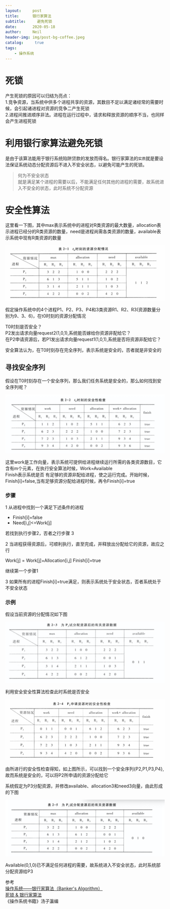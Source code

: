 ```yaml
---
layout:     post
title:      银行家算法
subtitle:	  避免死锁
date:       2020-05-18
author:     Neil
header-img: img/post-bg-coffee.jpeg
catalog: 	 true
tags:
    - 操作系统
---
```


# 死锁

产生死锁的原因可以归结为亮点：  
1.竞争资源，当系统中供多个进程共享的资源，其数目不足以满足诸经常的需要时候，会引起诸进程对资源的竞争二产生死锁  
2.进程间推进顺序非法。进程在运行过程中，请求和释放资源的顺序不当，也同样会产生进程死锁

# 利用银行家算法避免死锁

是由于该算法能用于银行系统陷阱贷款的发放而得名。银行家算法的`实质`就是要设法保证系统动态分配资源后不进入不安全状态，以避免可能产生的死锁。

>何为不安全状态  
就是满足某个进程的需要以后，不能满足任何其他的进程的需要，故系统进入不安全的状态，此时系统不分配资源

# 安全性算法

这里看一下图，其中max表示系统中的进程对R类资源的最大数量，allocation表示进程已经分的R类资源的数量，need是进程尚需各类资源的数量，available表示系统中现有R类资源的数量

![](/img/local/Banker'sAlgorithm.png)

假定操作系统中的4个进程P1、P2、P3、P4和3类资源R1、R2、R3(资源数量分别为9、3、6)，在t0时刻的资源分配情况

T0时刻是否安全？  
P2发出请求向量request2(1,0,1),系统能否嫁给你资源非配给它？  
在P2申请资源后，若P1发出请求向量request1(1,0,1),系统是否将资源非配给它？

安全算法认为，在T0时刻存在完全序列，表示系统是安全的，否者就是非安全的

## 寻找安全序列

假设在T0时刻存在一个安全序列，那么我们任务系统是安全的，那么如何找到安全序列呢？

![](/img/local/Banker'sAlgorithm1.png)

这里work是工作向量，表示系统可提供给进程继续运行所需的各类资源数目，它含有m个元素，在执行安全算法时候，Work=Available  
Finish表示系统是否 有足够的资源非配给进程，使之运行完成。开始时候，Finish[i]=false,当有足够资源分配给进程时候，再令Finish[i]=true

### 步骤

1 从进程中找到一个满足下述条件的进程  

* Finish[i]=false
* Need[i,j]<=Work[j]  

若找到执行步骤2，否者之行步骤 3

2 当进程获得资源后，可顺利执行，直至完成，并释放出分配给它的资源，故应之行

Work[j] = Work[j]+Allocation[i,j]
Finish[i]=true

继续第一个步骤1

3 如果所有的进程Finish[i]=true满足，则表示系统处于安全状态，否者系统处于不安全状态

### 示例

假设当前资源的分配情况如下图

![](/img/local/Banker'sAlgorithm2.png)

利用安全安全性算法检查此时系统是否安全

![](/img/local/Banker'sAlgorithm3.png)  

由所进行的安全性检查得知，如上图所示，可以找到一个安全序列{P2,P1,P3,P4},故而系统是安全的，可以将P2所申请的资源分配给它

系统假定为P3分配资源，并修改available、allocation3和need3向量，由此形成的下图

![](/img/local/Banker'sAlgorithm4.png)

Available(0,1,0)已不满足任何进程的需要，故系统进入不安全状态，此时系统部分配资源给P3


参考  
[操作系统——银行家算法（Banker's Algorithm）](https://www.cnblogs.com/wkfvawl/p/11929508.html)  
[死锁 & 银行家算法](https://www.jianshu.com/p/355f138ea3c8)  
《操作系统书籍》汤子瀛编 